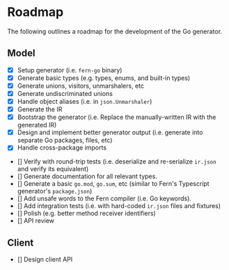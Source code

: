 # Roadmap

The following outlines a roadmap for the development of the Go generator.

## Model

- [x] Setup generator (i.e. `fern-go` binary)
- [x] Generate basic types (e.g. types, enums, and built-in types)
- [x] Generate unions, visitors, unmarshalers, etc
- [x] Generate undiscriminated unions
- [x] Handle object aliases (i.e. in `json.Unmarshaler`)
- [x] Generate the IR
- [x] Bootstrap the generator (i.e. Replace the manually-written IR with the generated IR)
- [x] Design and implement better generator output (i.e. generate into separate Go packages, files, etc)
- [x] Handle cross-package imports
- [] Verify with round-trip tests (i.e. deserialize and re-serialize `ir.json` and verify its equivalent)
- [] Generate documentation for all relevant types.
- [] Generate a basic `go.mod`, `go.sum`, etc (similar to Fern's Typescript generator's `package.json`)
- [] Add unsafe words to the Fern compiler (i.e. Go keywords).
- [] Add integration tests (i.e. with hard-coded `ir.json` files and fixtures)
- [] Polish (e.g. better method receiver identifiers)
- [] API review

## Client

- [] Design client API
